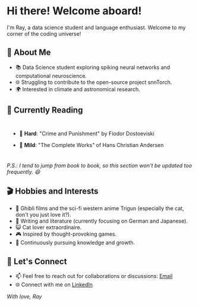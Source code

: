 # Hi there! Welcome aboard!

I'm Ray, a data science student and language enthusiast. Welcome to my corner of the coding universe!

## 🌱 About Me

- 📚 Data Science student exploring spiking neural networks and computational neuroscience.
- 🌐 Struggling to contribute to the open-source project snnTorch.
- 🌍 Interested in climate and astronomical research.

## 📖 Currently Reading

<div style="background-color: rgba(255, 255, 255, 0.8); padding: 10px; border-radius: 5px; margin-bottom: 10px;">
  
  - 💎 **Hard**: "Crime and Punishment" by Fiodor Dostoeviski

  - 🍵 **Mild**: "The Complete Works" of Hans Christian Andersen
    
</div>

_P.S.: I tend to jump from book to book, so this section won't be updated too frequently. 😄_

## 🎬 Hobbies and Interests

- 🌟 Ghibli films and the sci-fi western anime Trigun (especially the cat, don't you just love it?).
- 📝 Writing and literature (currently focusing on German and Japanese).
- 😺 Cat lover extraordinaire.
- 🎮 Inspired by thought-provoking games.
- 🧠 Continuously pursuing knowledge and growth.

## 🤝 Let's Connect

- 📫 Feel free to reach out for collaborations or discussions: [Email](mailto:rayanerocha090@gmail.com)
- 🌐 Connect with me on [LinkedIn](www.linkedin.com/in/rayane-rocha-ds)


_With love, Ray_






